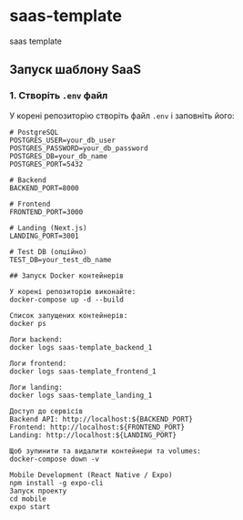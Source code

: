 # saas-template

saas template

## Запуск шаблону SaaS

### 1. Створіть `.env` файл

У корені репозиторію створіть файл `.env` і заповніть його:

```env
# PostgreSQL
POSTGRES_USER=your_db_user
POSTGRES_PASSWORD=your_db_password
POSTGRES_DB=your_db_name
POSTGRES_PORT=5432

# Backend
BACKEND_PORT=8000

# Frontend
FRONTEND_PORT=3000

# Landing (Next.js)
LANDING_PORT=3001

# Test DB (опційно)
TEST_DB=your_test_db_name

## Запуск Docker контейнерів

У корені репозиторію виконайте:
docker-compose up -d --build

Список запущених контейнерів:
docker ps

Логи backend:
docker logs saas-template_backend_1

Логи frontend:
docker logs saas-template_frontend_1

Логи landing:
docker logs saas-template_landing_1

Доступ до сервісів
Backend API: http://localhost:${BACKEND_PORT}
Frontend: http://localhost:${FRONTEND_PORT}
Landing: http://localhost:${LANDING_PORT}

Щоб зупинити та видалити контейнери та volumes:
docker-compose down -v

Mobile Development (React Native / Expo)
npm install -g expo-cli
Запуск проекту
cd mobile
expo start


```
